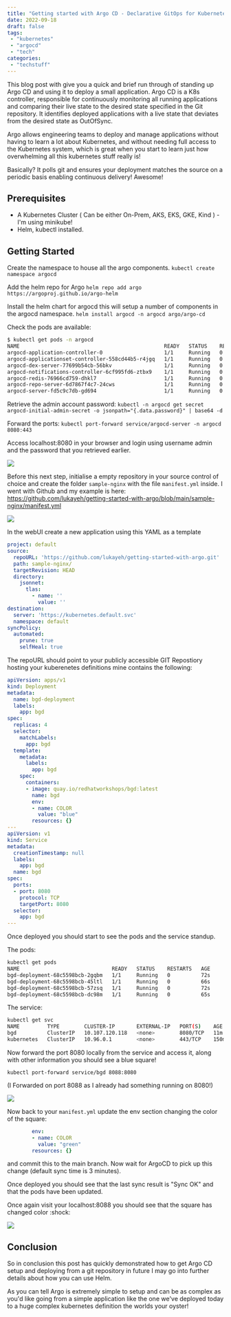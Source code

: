 ```yaml
---
title: "Getting started with Argo CD - Declarative GitOps for Kubernetes"
date: 2022-09-18
draft: false
tags:
 - "kubernetes"
 - "argocd"
 - "tech"
categories:
 - "techstuff"
---
```


This blog post with give you a quick and brief run through of standing up Argo CD and using it to deploy a small application. Argo CD is a K8s controller, responsible for continuously monitoring all running applications and comparing their live state to the desired state specified in the Git repository. It identifies deployed 
applications with a live state that deviates from the desired state as OutOfSync.

Argo allows engineering teams to deploy and manage applications without having to learn a lot about Kubernetes, and without needing full access to the Kubernetes system, which is great when you start to learn just how overwhelming all this kubernetes stuff really is!

Basically? It polls git and ensures your deployment matches the source on a periodic basis enabling continuous delivery! Awesome!

## Prerequisites
* A Kubernetes Cluster ( Can be either On-Prem, AKS, EKS, GKE, Kind ) - I'm using minikube!
* Helm, kubectl installed.

## Getting Started

Create the namespace to house all the argo components. 
`kubectl create namespace argocd`

Add the helm repo for Argo
`helm repo add argo https://argoproj.github.io/argo-helm`

Install the helm chart for argocd this will setup a number of components in the argocd namespace.
`helm install argocd -n argocd argo/argo-cd`

Check the pods are available:
```sh
$ kubectl get pods -n argocd                                      
NAME                                               READY   STATUS    RESTARTS   AGE
argocd-application-controller-0                    1/1     Running   0          71s
argocd-applicationset-controller-558cd44b5-r4jgq   1/1     Running   0          71s
argocd-dex-server-77699b54cb-56bkv                 1/1     Running   0          71s
argocd-notifications-controller-6cf995fd6-ztbx9    1/1     Running   0          71s
argocd-redis-76966cd759-dhkl7                      1/1     Running   0          71s
argocd-repo-server-6d7867f4c7-24cws                1/1     Running   0          71s
argocd-server-fd5c9c7db-gd694                      1/1     Running   0          71s
```

Retrieve the admin account password:
`kubectl -n argocd get secret argocd-initial-admin-secret -o jsonpath="{.data.password}" | base64 -d`

Forward the ports:
`kubectl port-forward service/argocd-server -n argocd 8080:443`

Access localhost:8080 in your browser and login using username admin and the password that you retrieved earlier.

![](https://i.imgur.com/MiV5YF8.png)

Before this next step, initialise a empty repository in your source control of choice and create the folder `sample-nginx` with the file `manifest.yml` inside. I went with Github and my example is here: https://github.com/lukayeh/getting-started-with-argo/blob/main/sample-nginx/manifest.yml

![](https://i.imgur.com/v5bp2As.png)

In the webUI create a new application using this YAML as a template 
```yml
project: default
source:
  repoURL: 'https://github.com/lukayeh/getting-started-with-argo.git'
  path: sample-nginx/
  targetRevision: HEAD
  directory:
    jsonnet:
      tlas:
        - name: ''
          value: ''
destination:
  server: 'https://kubernetes.default.svc'
  namespace: default
syncPolicy:
  automated:
    prune: true
    selfHeal: true
```

The repoURL should point to your publicly accessible GIT Repostiory hosting your kuberenetes definitions mine contains the following:
```yml
apiVersion: apps/v1
kind: Deployment
metadata:
  name: bgd-deployment
  labels:
    app: bgd
spec:
  replicas: 4
  selector:
    matchLabels:
      app: bgd
  template:
    metadata:
      labels:
        app: bgd
    spec:
      containers:
      - image: quay.io/redhatworkshops/bgd:latest
        name: bgd
        env:
        - name: COLOR
          value: "blue"
        resources: {}
---
apiVersion: v1
kind: Service
metadata:
  creationTimestamp: null
  labels:
    app: bgd
  name: bgd
spec:
  ports:
  - port: 8080
    protocol: TCP
    targetPort: 8080
  selector:
    app: bgd
---
```

Once deployed you should start to see the pods and the service standup.

The pods:
```sh
kubectl get pods
NAME                              READY   STATUS    RESTARTS   AGE
bgd-deployment-68c5598bcb-2gqbm   1/1     Running   0          72s
bgd-deployment-68c5598bcb-45ltl   1/1     Running   0          66s
bgd-deployment-68c5598bcb-57zsq   1/1     Running   0          72s
bgd-deployment-68c5598bcb-dc98m   1/1     Running   0          65s
```

The service:

```sh
kubectl get svc
NAME         TYPE        CLUSTER-IP       EXTERNAL-IP   PORT(S)    AGE
bgd          ClusterIP   10.107.120.118   <none>        8080/TCP   11m
kubernetes   ClusterIP   10.96.0.1        <none>        443/TCP    150m
```

Now forward the port 8080 locally from the service and access it, along with other information you should see a blue square!

`kubectl port-forward service/bgd 8088:8080`

(I Forwarded on port 8088 as I already had something running on 8080!)

![](https://i.imgur.com/Lb2cteB.png)

Now back to your `manifest.yml` update the env section changing the color of the square:
```yaml
        env:
        - name: COLOR
          value: "green"
        resources: {}
```

and commit this to the main branch. Now wait for ArgoCD to pick up this change (default sync time is 3 minutes).

Once deployed you should see that the last sync result is "Sync OK" and that the pods have been updated.

Once again visit your localhost:8088 you should see that the square has changed color :shock:

![](https://i.imgur.com/zuaMvEI.png)

## Conclusion

So in conclusion this post has quickly demonstrated how to get Argo CD setup and deploying from a git repository in future I may go into further details about how you can use Helm. 

As you can tell Argo is extremely simple to setup and can be as complex as you'd like going from a simple application like the one we've deployed today to a huge complex kubernetes definition the worlds your oyster!

